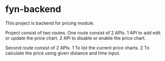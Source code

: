 # fyn-backend

This project is backend for pricing module.

Project consist of two routes.
One route consist of 2 APIs.
  1 API to add edit or update the price chart.
  2 API to disable or enable the price chart.
  
Second route consist of 2 APIs.
  1 To list the current price charts.
  2 To calculate the price using given distance and time input.
